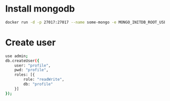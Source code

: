 # Install mongodb

```bash
docker run -d -p 27017:27017 --name some-mongo -e MONGO_INITDB_ROOT_USERNAME=mongoadmin -e MONGO_INITDB_ROOT_PASSWORD=admin mongo:latest
```

# Create user

```bash
use admin;
db.createUser({
    user: "profile",
    pwd: "profile",
    roles: [{
        role: "readWrite",
        db: "profile"
    }]
});
```